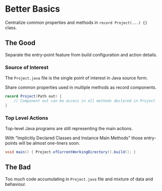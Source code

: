 # Better Basics

Centralize common properties and methods in `record Project(...) {}` class.

## The Good

Separate the entry-point feature from build configuration and action details.

### Source of Interest

The `Project.java` file is the single point of interest in Java source form.

Share common properties used in multiple methods as record components.
```java
record Project(Path out) {
    // Component out can be access in all methods declared in Project
}
```

### Top Level Actions

Top-level Java programs are still representing the main actions.

With "Implicitly Declared Classes and Instance Main Methods" those entry-points will be almost one-liners soon.

```java
void main() { Project.ofCurrentWorkingDirectory().build(); }
```

## The Bad

Too much code accumulating in `Project.java` file and mixture of data and behaviour.
